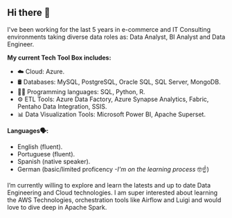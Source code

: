 ## Hi there 👋

I've been working for the last 5 years in e-commerce and IT Consulting environments taking diverse data roles as: Data Analyst, BI Analyst and Data Engineer.

**My current Tech Tool Box includes:**
- ☁️ Cloud: Azure.
- 🛢️ Databases: MySQL, PostgreSQL, Oracle SQL, SQL Server, MongoDB.
- 👨‍💻 Programming languages: SQL, Python, R.
- ⚙️ ETL Tools: Azure Data Factory, Azure Synapse Analytics, Fabric, Pentaho Data Integration, SSIS.
- 📊 Data Visualization Tools: Microsoft Power BI, Apache Superset.

**Languages🗣️:**
- English (fluent).
- Portuguese (fluent).
- Spanish (native speaker).
- German (basic/limited proficency *-I'm on the learning process* 🤓☝️) 

I’m currently willing to explore and learn the latests and up to date Data Engineering and Cloud technologies. I am super interested about learning the AWS Technologies, orchestration tools like Airflow and Luigi and would love to dive deep in Apache Spark.
